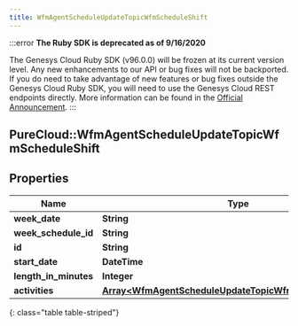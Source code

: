 ```yaml
---
title: WfmAgentScheduleUpdateTopicWfmScheduleShift
---
```


:::error
**The Ruby SDK is deprecated as of 9/16/2020**

The Genesys Cloud Ruby SDK (v96.0.0) will be frozen at its current version level. Any new enhancements to our API or bug fixes will not be backported. If you do need to take advantage of new features or bug fixes outside the Genesys Cloud Ruby SDK, you will need to use the Genesys Cloud REST endpoints directly. More information can be found in the [Official Announcement](https://developer.mypurecloud.com/forum/t/announcement-genesys-cloud-ruby-sdk-end-of-life/8850).
:::


## PureCloud::WfmAgentScheduleUpdateTopicWfmScheduleShift

## Properties

|Name | Type | Description | Notes|
|------------ | ------------- | ------------- | -------------|
| **week_date** | **String** |  | [optional] |
| **week_schedule_id** | **String** |  | [optional] |
| **id** | **String** |  | [optional] |
| **start_date** | **DateTime** |  | [optional] |
| **length_in_minutes** | **Integer** |  | [optional] |
| **activities** | [**Array&lt;WfmAgentScheduleUpdateTopicWfmScheduleActivity&gt;**](WfmAgentScheduleUpdateTopicWfmScheduleActivity.html) |  | [optional] |
{: class="table table-striped"}


